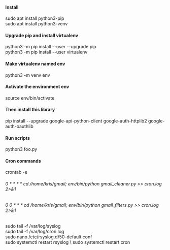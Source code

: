 #### Install
sudo apt install python3-pip \
sudo apt install python3-venv

#### Upgrade pip and install virtualenv
python3 -m pip install --user --upgrade pip \
python3 -m pip install --user virtualenv

#### Make virtualenv named env
python3 -m venv env

#### Activate the environment env
source env/bin/activate

#### Then install this library 
pip install --upgrade google-api-python-client google-auth-httplib2 google-auth-oauthlib

#### Run scripts
python3 foo.py

#### Cron commands
crontab -e
###### 0 * * * * cd /home/kris/gmail; env/bin/python gmail_cleaner.py >> cron.log 2>&1
###### 0 0 * * * cd /home/kris/gmail; env/bin/python gmail_filters.py >> cron.log 2>&1
sudo tail -f /var/log/syslog \
sudo tail -f /var/log/cron.log \
sudo nano /etc/rsyslog.d/50-default.conf \
sudo systemctl restart rsyslog \ 
sudo systemctl restart cron

